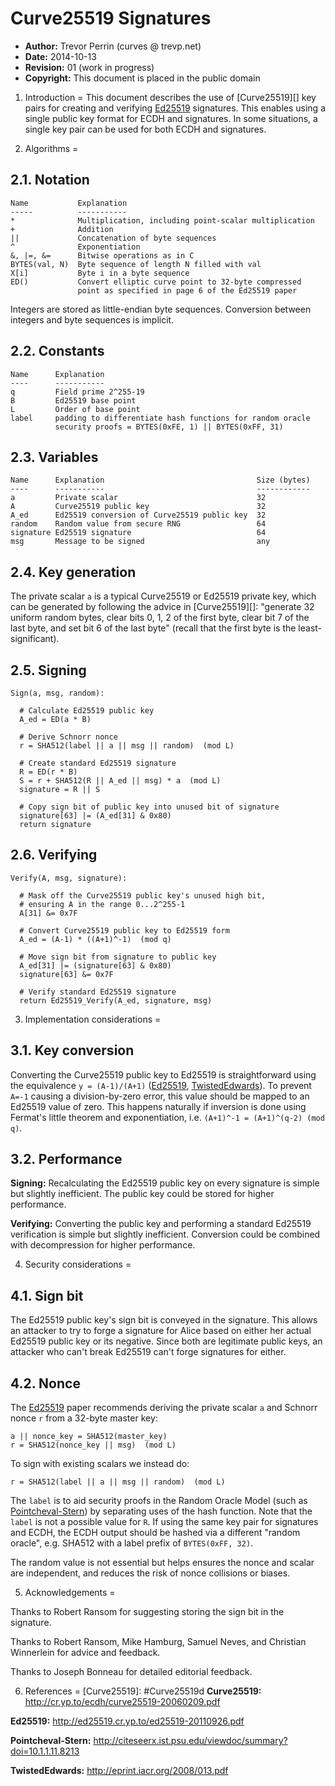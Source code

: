
Curve25519 Signatures
=======================

 * **Author:** Trevor Perrin (curves @ trevp.net)
 * **Date:** 2014-10-13
 * **Revision:** 01 (work in progress)
 * **Copyright:** This document is placed in the public domain

1. Introduction
=
This document describes the use of [Curve25519][] key pairs for
creating and verifying [Ed25519][] signatures.  This enables using a
single public key format for ECDH and signatures.  In some situations,
a single key pair can be used for both ECDH and signatures.

2. Algorithms
=

2.1. Notation
-

    Name           Explanation
    -----          -----------
    *              Multiplication, including point-scalar multiplication
    +              Addition
    ||             Concatenation of byte sequences
    ^              Exponentiation
    &, |=, &=      Bitwise operations as in C
    BYTES(val, N)  Byte sequence of length N filled with val
    X[i]           Byte i in a byte sequence
    ED()           Convert elliptic curve point to 32-byte compressed
                   point as specified in page 6 of the Ed25519 paper

Integers are stored as little-endian byte sequences.  Conversion
between integers and byte sequences is implicit.

2.2. Constants
-

    Name      Explanation
    ----      -----------
    q         Field prime 2^255-19
    B         Ed25519 base point
    L         Order of base point
    label     padding to differentiate hash functions for random oracle
              security proofs = BYTES(0xFE, 1) || BYTES(0xFF, 31)

2.3. Variables
-

    Name      Explanation                                  Size (bytes)
    ----      -----------                                  ------------
    a         Private scalar                               32
    A         Curve25519 public key                        32
    A_ed      Ed25519 conversion of Curve25519 public key  32
    random    Random value from secure RNG                 64
    signature Ed25519 signature                            64
    msg       Message to be signed                         any

2.4. Key generation
-

The private scalar `a` is a typical Curve25519 or Ed25519 private key,
which can be generated by following the advice in [Curve25519][]:
"generate 32 uniform random bytes, clear bits 0, 1, 2 of the first
byte, clear bit 7 of the last byte, and set bit 6 of the last byte"
(recall that the first byte is the least-significant).

2.5. Signing
-

    Sign(a, msg, random):

      # Calculate Ed25519 public key
      A_ed = ED(a * B)

      # Derive Schnorr nonce
      r = SHA512(label || a || msg || random)  (mod L)
 
      # Create standard Ed25519 signature
      R = ED(r * B)
      S = r + SHA512(R || A_ed || msg) * a  (mod L)
      signature = R || S

      # Copy sign bit of public key into unused bit of signature
      signature[63] |= (A_ed[31] & 0x80)
      return signature

2.6. Verifying
-

    Verify(A, msg, signature):
    
      # Mask off the Curve25519 public key's unused high bit,
      # ensuring A in the range 0...2^255-1
      A[31] &= 0x7F
      
      # Convert Curve25519 public key to Ed25519 form
      A_ed = (A-1) * ((A+1)^-1)  (mod q)

      # Move sign bit from signature to public key
      A_ed[31] |= (signature[63] & 0x80)
      signature[63] &= 0x7F

      # Verify standard Ed25519 signature
      return Ed25519_Verify(A_ed, signature, msg)


3. Implementation considerations
=

3.1. Key conversion
-

Converting the Curve25519 public key to Ed25519 is straightforward
using the equivalence `y = (A-1)/(A+1)` ([Ed25519][],
[TwistedEdwards][]).  To prevent `A=-1` causing a division-by-zero
error, this value should be mapped to an Ed25519 value of zero.  This
happens naturally if inversion is done using Fermat's little theorem
and exponentiation, i.e. `(A+1)^-1 = (A+1)^(q-2) (mod q)`.

3.2. Performance
-
**Signing:** Recalculating the Ed25519 public key on every signature
is simple but slightly inefficient. The public key could be stored for
higher performance.

**Verifying:** Converting the public key and performing a standard
Ed25519 verification is simple but slightly inefficient.  Conversion
could be combined with decompression for higher performance.

4. Security considerations
=

4.1. Sign bit
-
The Ed25519 public key's sign bit is conveyed in the signature.  This
allows an attacker to try to forge a signature for Alice based on
either her actual Ed25519 public key or its negative.  Since both are
legitimate public keys, an attacker who can't break Ed25519 can't
forge signatures for either.

4.2. Nonce
-

The [Ed25519][] paper recommends deriving the private scalar `a` and
Schnorr nonce `r` from a 32-byte master key:

    a || nonce_key = SHA512(master_key)
    r = SHA512(nonce_key || msg)  (mod L)

To sign with existing scalars we instead do:

    r = SHA512(label || a || msg || random)  (mod L)

The `label` is to aid security proofs in the Random Oracle Model (such
as [Pointcheval-Stern][]) by separating uses of the hash function.
Note that the `label` is not a possible value for `R`.  If using the
same key pair for signatures and ECDH, the ECDH output should be
hashed via a different "random oracle", e.g. SHA512 with a label
prefix of `BYTES(0xFF, 32)`.

The random value is not essential but helps ensures the nonce and
scalar are independent, and reduces the risk of nonce collisions or
biases.

5. Acknowledgements
=

Thanks to Robert Ransom for suggesting storing the sign bit in the
signature.

Thanks to Robert Ransom, Mike Hamburg, Samuel Neves, and Christian
Winnerlein for advice and feedback.

Thanks to Joseph Bonneau for detailed editorial feedback.

6. References
=
[Curve25519]: #Curve25519d
<a name="Curve25519">**Curve25519:**</a>
<http://cr.yp.to/ecdh/curve25519-20060209.pdf>

[Ed25519]: #Ed25519
<a name="Ed25519">**Ed25519:**</a> <http://ed25519.cr.yp.to/ed25519-20110926.pdf>

[Pointcheval-Stern]: #Pointcheval-Stern
<a name="Pointcheval-Stern">**Pointcheval-Stern:**</a>
<http://citeseerx.ist.psu.edu/viewdoc/summary?doi=10.1.1.11.8213>

[TwistedEdwards]: #TwistedEdwards
<a name="TwistedEdwards">**TwistedEdwards:**</a>
<http://eprint.iacr.org/2008/013.pdf>
